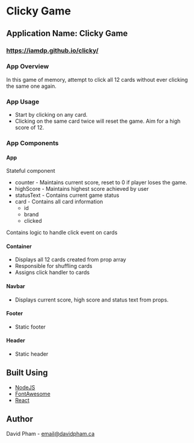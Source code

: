 # Clicky Game

## Application Name: **Clicky Game**

### https://iamdp.github.io/clicky/

### App Overview

In this game of memory, attempt to click all 12 cards without ever clicking the same one again.

### App Usage

- Start by clicking on any card.
- Clicking on the same card twice will reset the game. Aim for a high score of 12.

### **App Components**

#### App

Stateful component

- counter - Maintains current score, reset to 0 if player loses the game.
- highScore - Maintains highest score achieved by user
- statusText - Contains current game status
- card - Contains all card information
  - id
  - brand
  - clicked

Contains logic to handle click event on cards

#### Container

- Displays all 12 cards created from prop array
- Responsible for shuffling cards
- Assigns click handler to cards

#### Navbar

- Displays current score, high score and status text from props.

#### Footer

- Static footer

#### Header

- Static header

## Built Using

- [NodeJS](https://nodejs.org/en/)
- [FontAwesome](https://fontawesome.com/)
- [React](https://www.npmjs.com/package/react)

## Author

David Pham - email@davidpham.ca
